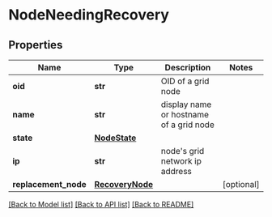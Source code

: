 # NodeNeedingRecovery

## Properties
Name | Type | Description | Notes
------------ | ------------- | ------------- | -------------
**oid** | **str** | OID of a grid node | 
**name** | **str** | display name or hostname of a grid node | 
**state** | [**NodeState**](NodeState.md) |  | 
**ip** | **str** | node&#x27;s grid network ip address | 
**replacement_node** | [**RecoveryNode**](RecoveryNode.md) |  | [optional] 

[[Back to Model list]](../README.md#documentation-for-models) [[Back to API list]](../README.md#documentation-for-api-endpoints) [[Back to README]](../README.md)

